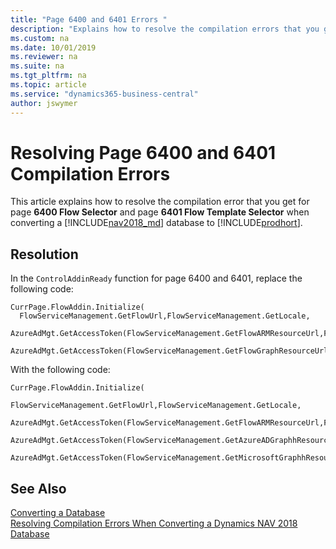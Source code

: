 ```yaml
---
title: "Page 6400 and 6401 Errors "
description: "Explains how to resolve the compilation errors that you get forPage 6400 and 6401 when converting a database from Dynamics NAV to Business Central."
ms.custom: na
ms.date: 10/01/2019
ms.reviewer: na
ms.suite: na
ms.tgt_pltfrm: na
ms.topic: article
ms.service: "dynamics365-business-central"
author: jswymer
---
```

# Resolving Page 6400 and 6401 Compilation Errors 
This article explains how to resolve the compilation error that you get for page **6400 Flow Selector** and page **6401 Flow Template Selector** when converting a [!INCLUDE[nav2018_md](../developer/includes/nav2018_md.md)] database to  [!INCLUDE[prodhort](../developer/includes/prodshort.md)].

## Resolution

In the `ControlAddinReady` function for page 6400 and 6401, replace the following code:

``` 
CurrPage.FlowAddin.Initialize(
  FlowServiceManagement.GetFlowUrl,FlowServiceManagement.GetLocale,
  AzureAdMgt.GetAccessToken(FlowServiceManagement.GetFlowARMResourceUrl,FlowServiceManagement.GetFlowResourceName,FALSE),
  AzureAdMgt.GetAccessToken(FlowServiceManagement.GetFlowGraphResourceUrl,FlowServiceManagement.GetFlowResourceName,FALSE));
```

With the following code:

```
CurrPage.FlowAddin.Initialize(
        FlowServiceManagement.GetFlowUrl,FlowServiceManagement.GetLocale,
        AzureAdMgt.GetAccessToken(FlowServiceManagement.GetFlowARMResourceUrl,FlowServiceManagement.GetFlowResourceName,FALSE),
        AzureAdMgt.GetAccessToken(FlowServiceManagement.GetAzureADGraphhResourceUrl,FlowServiceManagement.GetFlowResourceName,FALSE),
        AzureAdMgt.GetAccessToken(FlowServiceManagement.GetMicrosoftGraphhResourceUrl,FlowServiceManagement.GetFlowResourceName,FALSE));
```


## See Also  
 [Converting a Database](Converting-a-Database.md)  
 [Resolving Compilation Errors When Converting a Dynamics NAV 2018 Database](Resolve-Compile-Errors-When-Converting-Dynamics-NAV-2018-Database.md)  
